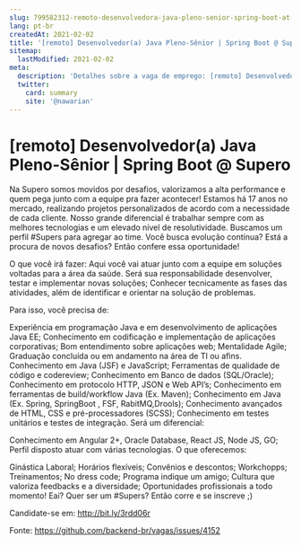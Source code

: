 ```yaml
---
slug: 799582312-remoto-desenvolvedora-java-pleno-senior-spring-boot-at-supero
lang: pt-br
createdAt: 2021-02-02
title: '[remoto] Desenvolvedor(a) Java Pleno-Sênior | Spring Boot @ Supero - Vaga de Emprego'
sitemap:
  lastModified: 2021-02-02
meta:
  description: 'Detalhes sobre a vaga de emprego: [remoto] Desenvolvedor(a) Java Pleno-Sênior | Spring Boot @ Supero'
  twitter:
    card: summary
    site: '@nawarian'
---
```


# [remoto] Desenvolvedor(a) Java Pleno-Sênior | Spring Boot @ Supero

Na Supero somos movidos por desafios, valorizamos a alta performance e quem pega junto com a equipe pra fazer acontecer! Estamos há 17 anos no mercado, realizando projetos personalizados de acordo com a necessidade de cada cliente. Nosso grande diferencial é trabalhar sempre com as melhores tecnologias e um elevado nível de resolutividade.
Buscamos um perfil #Supers para agregar ao time. Você busca evolução contínua? Está a procura de novos desafios? Então confere essa oportunidade!

O que você irá fazer:
Aqui você vai atuar junto com a equipe em soluções voltadas para a área da saúde. Será sua responsabilidade desenvolver, testar e implementar novas soluções; Conhecer tecnicamente as fases das atividades, além de identificar e orientar na solução de problemas.

Para isso, você precisa de:

Experiência em programação Java e em desenvolvimento de aplicações Java EE;
Conhecimento em codificação e implementação de aplicações corporativas;
Bom entendimento sobre aplicações web;
Mentalidade Agile;
Graduação concluída ou em andamento na área de TI ou afins.
Conhecimento em Java (JSF) e JavaScript;
Ferramentas de qualidade de código e codereview;
Conhecimento em Banco de dados (SQL/Oracle);
Conhecimento em protocolo HTTP, JSON e Web API’s;
Conhecimento em ferramentas de build/workflow Java (Ex. Maven);
Conhecimento em Java (Ex. Spring, SpringBoot , FSF, RabitMQ,Drools);
Conhecimento avançados de HTML, CSS e pré-processadores (SCSS);
Conhecimento em testes unitários e testes de integração.
Será um diferencial:

Conhecimento em Angular 2+, Oracle Database, React JS, Node JS, GO;
Perfil disposto atuar com várias tecnologias.
O que oferecemos:

Ginástica Laboral;
Horários flexíveis;
Convênios e descontos;
Workchopps;
Treinamentos;
No dress code;
Programa indique um amigo;
Cultura que valoriza feedbacks e a diversidade;
Oportunidades profissionais a todo momento!
Eai? Quer ser um #Supers? Então corre e se inscreve ;)

Candidate-se em: http://bit.ly/3rdd06r

Fonte: https://github.com/backend-br/vagas/issues/4152